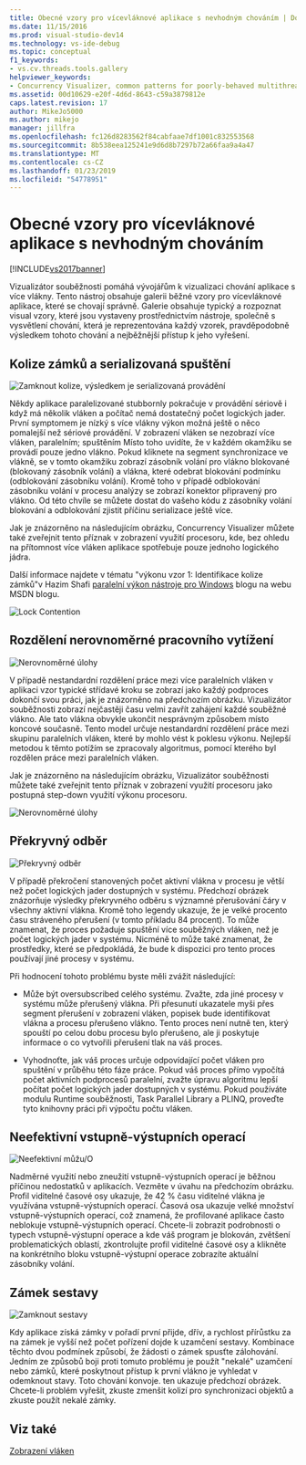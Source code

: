 ```yaml
---
title: Obecné vzory pro vícevláknové aplikace s nevhodným chováním | Dokumentace Microsoftu
ms.date: 11/15/2016
ms.prod: visual-studio-dev14
ms.technology: vs-ide-debug
ms.topic: conceptual
f1_keywords:
- vs.cv.threads.tools.gallery
helpviewer_keywords:
- Concurrency Visualizer, common patterns for poorly-behaved multithreaded applications
ms.assetid: 00d10629-e20f-4d6d-8643-c59a3879812e
caps.latest.revision: 17
author: MikeJo5000
ms.author: mikejo
manager: jillfra
ms.openlocfilehash: fc126d8283562f84cabfaae7df1001c832553568
ms.sourcegitcommit: 8b538eea125241e9d6d8b7297b72a66faa9a4a47
ms.translationtype: MT
ms.contentlocale: cs-CZ
ms.lasthandoff: 01/23/2019
ms.locfileid: "54778951"
---
```

# <a name="common-patterns-for-poorly-behaved-multithreaded-applications"></a>Obecné vzory pro vícevláknové aplikace s nevhodným chováním
[!INCLUDE[vs2017banner](../includes/vs2017banner.md)]

Vizualizátor souběžnosti pomáhá vývojářům k vizualizaci chování aplikace s více vlákny. Tento nástroj obsahuje galerii běžné vzory pro vícevláknové aplikace, které se chovají správně. Galerie obsahuje typický a rozpoznat visual vzory, které jsou vystaveny prostřednictvím nástroje, společně s vysvětlení chování, která je reprezentována každý vzorek, pravděpodobně výsledkem tohoto chování a nejběžnější přístup k jeho vyřešení.  
  
## <a name="lock-contention-and-serialized-execution"></a>Kolize zámků a serializovaná spuštění  
 ![Zamknout kolize, výsledkem je serializovaná provádění](../profiling/media/lockcontention-serialized.png "LockContention_Serialized")  
  
 Někdy aplikace paralelizované stubbornly pokračuje v provádění sériově i když má několik vláken a počítač nemá dostatečný počet logických jader. První symptomem je nízký s více vlákny výkon možná ještě o něco pomalejší než sériové provádění. V zobrazení vláken se nezobrazí více vláken, paralelním; spuštěním Místo toho uvidíte, že v každém okamžiku se provádí pouze jedno vlákno. Pokud kliknete na segment synchronizace ve vlákně, se v tomto okamžiku zobrazí zásobník volání pro vlákno blokované (blokovaný zásobník volání) a vlákna, které odebrat blokování podmínku (odblokování zásobníku volání). Kromě toho v případě odblokování zásobníku volání v procesu analýzy se zobrazí konektor připravený pro vlákno. Od této chvíle se můžete dostat do vašeho kódu z zásobníky volání blokování a odblokování zjistit příčinu serializace ještě více.  
  
 Jak je znázorněno na následujícím obrázku, Concurrency Visualizer můžete také zveřejnit tento příznak v zobrazení využití procesoru, kde, bez ohledu na přítomnost více vláken aplikace spotřebuje pouze jednoho logického jádra.  
  
 Další informace najdete v tématu "výkonu vzor 1: Identifikace kolize zámků"v Hazim Shafi [paralelní výkon nástroje pro Windows](http://go.microsoft.com/fwlink/?LinkID=160569) blogu na webu MSDN blogu.  
  
 ![Lock Contention](../profiling/media/lockcontention-2.png "LockContention_2")  
  
## <a name="uneven-workload-distribution"></a>Rozdělení nerovnoměrné pracovního vytížení  
 ![Nerovnoměrné úlohy](../profiling/media/unevenworkload-1.png "UnevenWorkLoad_1")  
  
 V případě nestandardní rozdělení práce mezi více paralelních vláken v aplikaci vzor typické střídavé kroku se zobrazí jako každý podproces dokončí svou práci, jak je znázorněno na předchozím obrázku. Vizualizátor souběžnosti zobrazí nejčastěji času velmi zavřít zahájení každé souběžné vlákno. Ale tato vlákna obvykle ukončit nesprávným způsobem místo koncové současně. Tento model určuje nestandardní rozdělení práce mezi skupinu paralelních vláken, které by mohlo vést k poklesu výkonu. Nejlepší metodou k těmto potížím se zpracovaly algoritmus, pomocí kterého byl rozdělen práce mezi paralelních vláken.  
  
 Jak je znázorněno na následujícím obrázku, Vizualizátor souběžnosti můžete také zveřejnit tento příznak v zobrazení využití procesoru jako postupná step-down využití výkonu procesoru.  
  
 ![Nerovnoměrné úlohy](../profiling/media/unevenworkload-2.png "UnevenWorkload_2")  
  
## <a name="oversubscription"></a>Překryvný odběr  
 ![Překryvný odběr](../profiling/media/oversubscription.png "překryvného odběru")  
  
 V případě překročení stanovených počet aktivní vlákna v procesu je větší než počet logických jader dostupných v systému. Předchozí obrázek znázorňuje výsledky překryvného odběru s významné přerušování čáry v všechny aktivní vlákna. Kromě toho legendy ukazuje, že je velké procento času stráveného přerušení (v tomto příkladu 84 procent). To může znamenat, že proces požaduje spuštění více souběžných vláken, než je počet logických jader v systému. Nicméně to může také znamenat, že prostředky, které se předpokládá, že bude k dispozici pro tento proces používají jiné procesy v systému.  
  
 Při hodnocení tohoto problému byste měli zvážit následující:  
  
-   Může být oversubscribed celého systému. Zvažte, zda jiné procesy v systému může přerušený vlákna. Při přesunutí ukazatele myši přes segment přerušení v zobrazení vláken, popisek bude identifikovat vlákna a procesu přerušeno vlákno. Tento proces není nutně ten, který spouští po celou dobu procesu bylo přerušeno, ale ji poskytuje informace o co vytvořili přerušení tlak na váš proces.  
  
-   Vyhodnoťte, jak váš proces určuje odpovídající počet vláken pro spuštění v průběhu této fáze práce. Pokud váš proces přímo vypočítá počet aktivních podprocesů paralelní, zvažte úpravu algoritmu lepší počítat počet logických jader dostupných v systému. Pokud používáte modulu Runtime souběžnosti, Task Parallel Library a PLINQ, proveďte tyto knihovny práci při výpočtu počtu vláken.  
  
## <a name="inefficient-io"></a>Neefektivní vstupně-výstupních operací  
 ![Neefektivní můžu&#47;O](../profiling/media/inefficient-io.png "Inefficient_IO")  
  
 Nadměrné využití nebo zneužití vstupně-výstupních operací je běžnou příčinou nedostatků v aplikacích. Vezměte v úvahu na předchozím obrázku. Profil viditelné časové osy ukazuje, že 42 % času viditelné vlákna je využívána vstupně-výstupních operací. Časová osa ukazuje velké množství vstupně-výstupních operací, což znamená, že profilované aplikace často neblokuje vstupně-výstupních operací. Chcete-li zobrazit podrobnosti o typech vstupně-výstupní operace a kde váš program je blokován, zvětšení problematických oblastí, zkontrolujte profil viditelné časové osy a klikněte na konkrétního bloku vstupně-výstupní operace zobrazíte aktuální zásobníky volání.  
  
## <a name="lock-convoys"></a>Zámek sestavy  
 ![Zamknout sestavy](../profiling/media/lock-convoys.png "Lock_Convoys")  
  
 Kdy aplikace získá zámky v pořadí první přijde, dřív, a rychlost přírůstku za na zámek je vyšší než počet pořízení dojde k uzamčení sestavy. Kombinace těchto dvou podmínek způsobí, že žádosti o zámek spusťte zálohování. Jedním ze způsobů boji proti tomuto problému je použít "nekalé" uzamčení nebo zámků, které poskytnout přístup k první vlákno je vyhledat v odemknout stavy. Toto chování konvoje. ten ukazuje předchozí obrázek. Chcete-li problém vyřešit, zkuste zmenšit kolizí pro synchronizaci objektů a zkuste použít nekalé zámky.  
  
## <a name="see-also"></a>Viz také  
 [Zobrazení vláken](../profiling/threads-view-parallel-performance.md)
